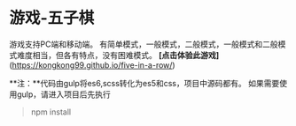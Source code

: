 # 游戏-五子棋

游戏支持PC端和移动端。
有简单模式，一般模式，二般模式，一般模式和二般模式难度相当，但各有特点，没有困难模式。
**[点击体验此游戏]**(https://kongkong99.github.io/five-in-a-row/)

**注：**代码由gulp将es6,scss转化为es5和css，项目中源码都有。
如果需要使用gulp，请进入项目后先执行

>npm install


